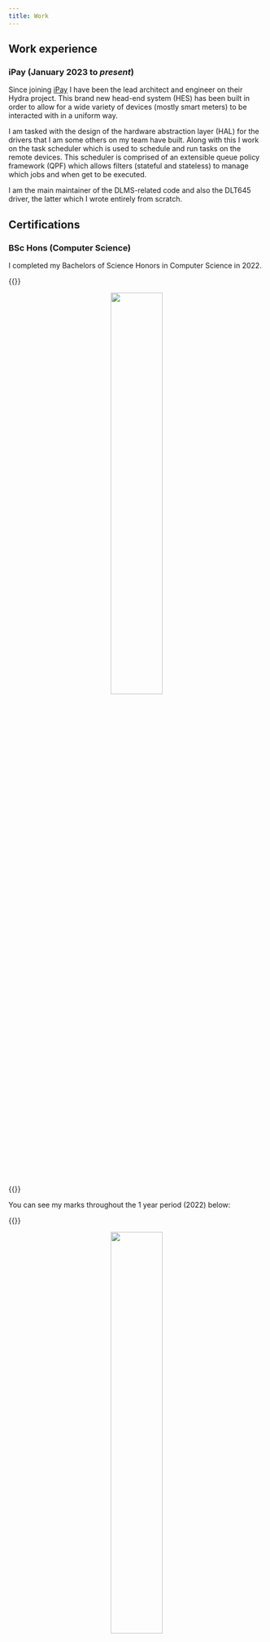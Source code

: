 ```yaml
---
title: Work
---
```


## Work experience

### iPay (January 2023 to _present_)

<!-- * [iPay](https://www.ipay.co.za/) (January 2023 to _present_)
    * Prepaid electricity vending systems
    * I am the lead architect of the Hydra HES (head-end system)
        * I designed the system from scratch
        * Implemented the task scheduler with queue policy support,
        the Hardware Abstraction Layer (HAL) for drivers and more
    * I wrote the DLT645 driver from scratch for Hydra
        * This included the bus management code to manage access to
        the single DTU that multiple meters would connect to -->

Since joining [iPay](https://www.ipay.co.za/) I have been the lead architect and engineer on their Hydra project. This brand new head-end system (HES) has been built in order to allow for a wide variety of devices (mostly smart meters) to be interacted with in a uniform way.

I am tasked with the design of the hardware abstraction layer (HAL) for the drivers that I am some others on my team have built. Along with this I work on the task scheduler which is used to schedule and run tasks on the remote devices. This scheduler is comprised of an extensible queue policy framework (QPF) which allows filters (stateful and stateless) to manage which jobs and when get to be executed.

I am the main maintainer of the DLMS-related code and also the DLT645 driver, the latter which I wrote entirely from scratch.

## Certifications

### BSc Hons (Computer Science)

I completed my Bachelors of Science Honors in Computer Science in 2022.

{{<bruh>}}
<center>
    <a href="/img/cv/honors.jpeg"><img src="/img/cv/honors.jpeg" width=45% height=45%></a>
</center>
{{</bruh>}}

You can see my marks throughout the 1 year period (2022) below:

{{<bruh>}}
<center>
    <a href="/img/cv/honors_academic_record.png"><img src="/img/cv/honors_academic_record.png" width=45% height=45%></a>
</center>
{{</bruh>}}

### BSc Mathematics (Computer Science)

I completed my undergraduate Bachelors of Science in Mathematics with a major in Computer Science in 2021.

{{<bruh>}}
<center>
    <a href="/img/cv/degree.jpeg"><img src="/img/cv/degree.jpeg" width=45% height=45%></a>
</center>
{{</bruh>}}

You can see my marks throughout the 4 year period (2018 to 2021) below:

{{<bruh>}}
<a href="/img/cv/academic_record_0.jpeg"><img src="/img/cv/academic_record_0.jpeg" width=45% height=45% style="gap;margin-left:20px"></a>
{{</bruh>}}

{{<bruh>}}
<a href="/img/cv/academic_record_1.jpeg"><img src="/img/cv/academic_record_1.jpeg" width=45% height=45% style="gap;margin-right:20px"></a>
{{</bruh>}}

<!-- ### BHons Computer Science

I completed my honors degree in Computer Science in 2022.

![](/img/cv/honors.jpeg)

You can see my marks throughout the 1 year period (2022) below:

![](/img/cv/academic_record_3.jpeg) -->

<!-- ### BHons Computer Science

I completed my undergraduate Bachelors of Science in Mathematics with a major in Computer Science in 2021.

{{<bruh>}}
<center>
    <a href="/img/cv/degree.jpeg"><img src="/img/cv/degree.jpeg" width=45% height=45%></a>
</center>
{{</bruh>}} -->

## Achievements

An assortment of achievements can be found below:

### Delf A1

{{<bruh>}}
<a href="/img/cv/delf_a1_0.jpg"><img src="/img/cv/delf_a1_0.jpg" width=45% height=45% style="gap;margin-left:20px"></a>
{{</bruh>}}

{{<bruh>}}
<a href="/img/cv/delf_a1_1.jpg"><img src="/img/cv/delf_a1_1.jpg" width=45% height=45% style="gap;margin-right:20px"></a>
{{</bruh>}}

### Delf A2

{{<bruh>}}
<a href="/img/cv/delf_a2_0.jpg"><img src="/img/cv/delf_a2_0.jpg" width=45% height=45% style="gap;margin-left:20px"></a>
{{</bruh>}}

{{<bruh>}}
<a href="/img/cv/delf_a2_1.jpg"><img src="/img/cv/delf_a2_1.jpg" width=45% height=45% style="gap;margin-right:20px"></a>
{{</bruh>}}